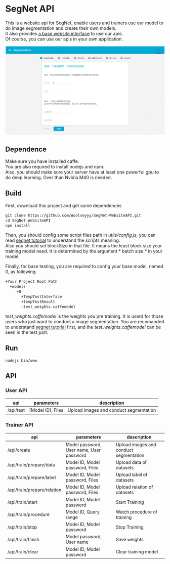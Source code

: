 # SegNet API
This is a website api for SegNet, enable users and trainers use our model to do image segmentation and create their own models.</br>
It also provides [a base website interface](https://github.com/Woolseyyy/SegNet-WebsiteAPI/tree/master/example) to use our apis.</br>
Of course, you can use our apis in your own application.</br>

![train](./img/train.png)

## Dependence
Make sure you have installed caffe.</br>
You are also required to install nodejs and npm.</br>
Also, you should make sure your server have at least one powerful gpu to do deep learning. Over than Nvidia M40 is needed.</br>

## Build
First, download this project and get some dependences
```
git clone https://github.com/Woolseyyy/SegNet-WebsiteAPI.git
cd SegNet-WebsiteAPI
npm install
```
Then, you should config some script files path in <i>utils/config.js</i>, you can read <a href="http://mi.eng.cam.ac.uk/projects/segnet/tutorial.html">segnet tutorial</a> to understand the scripts meaning.</br>
Also you should set blockSize in that file. It means the least block size your training model need. It is determined by the argument * batch size * in your model

Finally, for base testing, you are required to config your base model, named 0, as following.
```
+Your Project Root Path
  +models
     +0
       +TempTestInterface
       +tempTestResult
       -test_weights.caffemodel
```
<i>test_weights.caffemodel</i> is the weights you pre training. It is userd for those users who just want to conduct a image segmentation. You are recomanded to understand <a href="http://mi.eng.cam.ac.uk/projects/segnet/tutorial.html">segnet tutorial</a> first, and the <i>test_weights.caffemodel</i> can be seen in the test part.

## Run
```
nodejs bin/www
```

## API

### User API
|  api  | parameters | description |
| ----- | ---------- | ----------- |
| /api/test | [Model ID], Files | Upload images and conduct segmentation |

### Trainer API
|  api  | parameters | description |
| ----- | ---------- | ----------- |
| /api/create | Model password, User name, User password | Upload images and conduct segmentation |
| /api/train/prepare/data | Model ID, Model password, Files | Upload data of datasets |
| /api/train/prepare/label | Model ID, Model password, Files | Upload label of datasets |
| /api/train/prepare/relation | Model ID, Model password, Files | Upload relation of datasets |
| /api/train/start | Model ID, Model password | Start Training |
| /api/train/procedure | Model ID, Query range | Watch procedure of training |
| /api/train/stop | Model ID, Model password | Stop Training |
| /api/train/finish | Model password, User name | Save weights |
| /api/train/clear | Model ID, Model password | Clear training model |